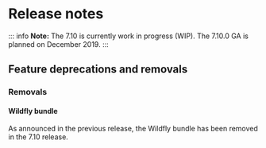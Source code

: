 # Release notes

::: info
**Note:** The 7.10 is currently work in progress (WIP). The 7.10.0 GA is planned on December 2019.
:::



## Feature deprecations and removals

### Removals
#### Wildfly bundle
As announced in the previous release, the Wildfly bundle has been removed in the 7.10 release.
